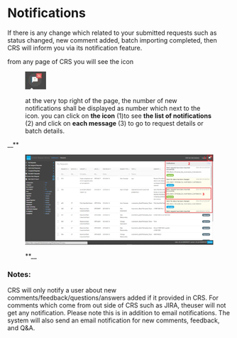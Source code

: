 # Notifications

If there is any change which related to your submitted requests such as status changed, new comment added, batch importing completed, then CRS will inform you via its notification feature.

from any page of CRS you will see the icon 

<figure><img src="images/29953389.jpg" alt="" title=""><figcaption><p>at the very top right of the page, the number of new notifications shall be displayed as number which next to the icon. you can click on <strong>the icon</strong> (1)to see <strong>the list of notifications</strong> (2) and click on <strong>each message</strong> (3) to go to request details or batch details.</p></figcaption></figure>

__**

<figure><img src="images/29953391.png" alt="" title=""><figcaption><p>**__</p></figcaption></figure>

  

###  Notes:

CRS will only notify a user about new comments/feedback/questions/answers added if it provided in CRS. For comments which come from out side of CRS such as JIRA, theuser will not get any notification. Please note this is in addition to email notifications. The system will also send an email notification for new comments, feedback, and Q&A.
